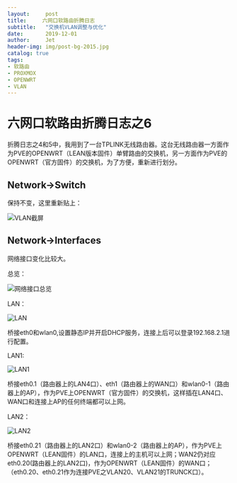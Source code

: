 ```yaml
---
layout:     post
title:     六网口软路由折腾日志
subtitle:   "交换机VLAN调整与优化"
date:       2019-12-01
author:     Jet
header-img: img/post-bg-2015.jpg
catalog: true
tags: 
- 软路由
- PROXMOX
- OPENWRT
- VLAN
---
```

# 六网口软路由折腾日志之6

折腾日志之4和5中，我用到了一台TPLINK无线路由器。这台无线路由器一方面作为PVE的OPENWRT（LEAN版本固件）单臂路由的交换机，另一方面作为PVE的OPENWRT（官方固件）的交换机，为了方便，重新进行划分。

## Network->Switch
保持不变，这里重新贴上：

![VLAN截屏](https://github.com/LockeJet/lockejet.github.io/blob/master/Stuff/Post_SoftRouter/Sec4/sw0-sw.png)

## Network->Interfaces
网络接口变化比较大。

总览：

![网络接口总览](https://github.com/LockeJet/lockejet.github.io/blob/master/Stuff/Post_SoftRouter/Sec6/int-sw.png)


LAN：

![LAN](https://github.com/LockeJet/lockejet.github.io/blob/master/Stuff/Post_SoftRouter/Sec6/lan-sw.png)

桥接eth0和wlan0,设置静态IP并开启DHCP服务，连接上后可以登录192.168.2.1进行配置。

LAN1: 

![LAN1](https://github.com/LockeJet/lockejet.github.io/blob/master/Stuff/Post_SoftRouter/Sec6/lan1-sw.png)

桥接eth0.1（路由器上的LAN4口）、eth1（路由器上的WAN口）和wlan0-1（路由器上的AP），作为PVE上OPENWRT（官方固件）的交换机，这样插在LAN4口、WAN口和连接上AP的任何终端都可以上网。

LAN2：

![LAN2](https://github.com/LockeJet/lockejet.github.io/blob/master/Stuff/Post_SoftRouter/Sec6/lan2-sw-new.png)

桥接eth0.21（路由器上的LAN2口）和wlan0-2（路由器上的AP），作为PVE上OPENWRT（LEAN固件）的LAN口，连接上的主机可以上网；WAN2仍对应eth0.20(路由器上的LAN2口)，作为OPENWRT（LEAN固件）的WAN口；（eth0.20、eth0.21作为连接PVE之VLAN20、VLAN21的TRUNCK口）。






